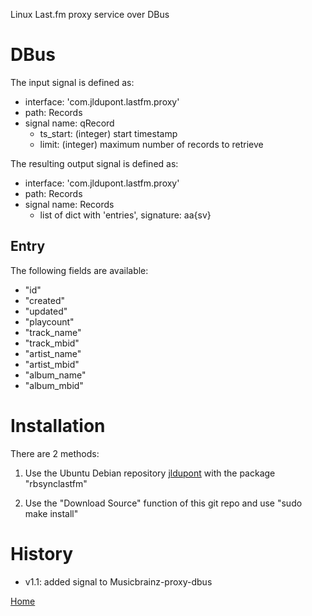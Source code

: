 Linux Last.fm proxy service over DBus

DBus
====

The input signal is defined as:

* interface: 'com.jldupont.lastfm.proxy'
* path: Records
* signal name: qRecord
  * ts_start: (integer)  start timestamp
  * limit: (integer)  maximum number of records to retrieve
  
The resulting output signal is defined as:

* interface: 'com.jldupont.lastfm.proxy'
* path: Records
* signal name: Records
  * list of dict with 'entries', signature: aa{sv}
 

Entry
-----

The following fields are available:

 - "id"
 - "created"
 - "updated"
 - "playcount"
 - "track_name"
 - "track_mbid"
 - "artist_name"
 - "artist_mbid"
 - "album_name"
 - "album_mbid"



Installation
============
There are 2 methods:

1. Use the Ubuntu Debian repository [jldupont](https://launchpad.net/~jldupont/+archive/phidgets)  with the package "rbsynclastfm"

2. Use the "Download Source" function of this git repo and use "sudo make install"

 
History
=======

 - v1.1: added signal to Musicbrainz-proxy-dbus 
 
[Home](http://www.systemical.com/ "Home")